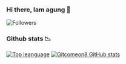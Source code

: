 ### Hi there, Iam agung 👋
![Followers](https://img.shields.io/github/followers/Gitcomeon8?style=social)
<!--
**Gitcomeon8/Gitcomeon8** is a ✨ _special_ ✨ repository because its `README.md` (this file) appears on your GitHub profile.

Here are some ideas to get you started:

- 🔭 I’m currently working on ...
- 🌱 I’m currently learning ...
- 👯 I’m looking to collaborate on ...
- 🤔 I’m looking for help with ...
- 💬 Ask me about ...
- 📫 How to reach me: ...
- 😄 Pronouns: ...
- ⚡ Fun fact: ...
-->
### Github stats 📉
[![Top leanguage](https://github-readme-stats.vercel.app/api/top-langs?username=Gitcomeon8&show_icons=true&theme=radical)](https://github.com/Gitcomeon8/github-readme-stats)
[![Gitcomeon8 GitHub stats](https://github-readme-stats.vercel.app/api?username=Gitcomeon8&show_icons=true&theme=radical)](https://github.com/Gitcomeon8/github-readme-stats)
